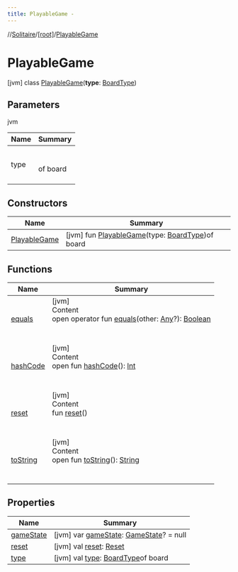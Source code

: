 ```yaml
---
title: PlayableGame -
---
```

//[Solitaire](../../index.md)/[[root]](../index.md)/[PlayableGame](index.md)



# PlayableGame  
 [jvm] class [PlayableGame](index.md)(**type**: [BoardType](../-board-type/index.md))   


## Parameters  
  
jvm  
  
|  Name|  Summary| 
|---|---|
| <a name="/PlayableGame///PointingToDeclaration/"></a>type| <a name="/PlayableGame///PointingToDeclaration/"></a><br><br>of board<br><br>
  


## Constructors  
  
|  Name|  Summary| 
|---|---|
| <a name="/PlayableGame/PlayableGame/#BoardType/PointingToDeclaration/"></a>[PlayableGame](-playable-game.md)| <a name="/PlayableGame/PlayableGame/#BoardType/PointingToDeclaration/"></a> [jvm] fun [PlayableGame](-playable-game.md)(type: [BoardType](../-board-type/index.md))of board   <br>


## Functions  
  
|  Name|  Summary| 
|---|---|
| <a name="kotlin/Any/equals/#kotlin.Any?/PointingToDeclaration/"></a>[equals](../-undoable-command/index.md#%5Bkotlin%2FAny%2Fequals%2F%23kotlin.Any%3F%2FPointingToDeclaration%2F%5D%2FFunctions%2F-284828083)| <a name="kotlin/Any/equals/#kotlin.Any?/PointingToDeclaration/"></a>[jvm]  <br>Content  <br>open operator fun [equals](../-undoable-command/index.md#%5Bkotlin%2FAny%2Fequals%2F%23kotlin.Any%3F%2FPointingToDeclaration%2F%5D%2FFunctions%2F-284828083)(other: [Any](https://kotlinlang.org/api/latest/jvm/stdlib/kotlin/-any/index.html)?): [Boolean](https://kotlinlang.org/api/latest/jvm/stdlib/kotlin/-boolean/index.html)  <br><br><br>
| <a name="kotlin/Any/hashCode/#/PointingToDeclaration/"></a>[hashCode](../-undoable-command/index.md#%5Bkotlin%2FAny%2FhashCode%2F%23%2FPointingToDeclaration%2F%5D%2FFunctions%2F-284828083)| <a name="kotlin/Any/hashCode/#/PointingToDeclaration/"></a>[jvm]  <br>Content  <br>open fun [hashCode](../-undoable-command/index.md#%5Bkotlin%2FAny%2FhashCode%2F%23%2FPointingToDeclaration%2F%5D%2FFunctions%2F-284828083)(): [Int](https://kotlinlang.org/api/latest/jvm/stdlib/kotlin/-int/index.html)  <br><br><br>
| <a name="/PlayableGame/reset/#/PointingToDeclaration/"></a>[reset](reset.md)| <a name="/PlayableGame/reset/#/PointingToDeclaration/"></a>[jvm]  <br>Content  <br>fun [reset](reset.md)()  <br><br><br>
| <a name="kotlin/Any/toString/#/PointingToDeclaration/"></a>[toString](../-undoable-command/index.md#%5Bkotlin%2FAny%2FtoString%2F%23%2FPointingToDeclaration%2F%5D%2FFunctions%2F-284828083)| <a name="kotlin/Any/toString/#/PointingToDeclaration/"></a>[jvm]  <br>Content  <br>open fun [toString](../-undoable-command/index.md#%5Bkotlin%2FAny%2FtoString%2F%23%2FPointingToDeclaration%2F%5D%2FFunctions%2F-284828083)(): [String](https://kotlinlang.org/api/latest/jvm/stdlib/kotlin/-string/index.html)  <br><br><br>


## Properties  
  
|  Name|  Summary| 
|---|---|
| <a name="/PlayableGame/gameState/#/PointingToDeclaration/"></a>[gameState](game-state.md)| <a name="/PlayableGame/gameState/#/PointingToDeclaration/"></a> [jvm] var [gameState](game-state.md): [GameState](../-game-state/index.md)? = null   <br>
| <a name="/PlayableGame/reset/#/PointingToDeclaration/"></a>[reset](reset.md)| <a name="/PlayableGame/reset/#/PointingToDeclaration/"></a> [jvm] val [reset](reset.md): [Reset](../-reset/index.md)   <br>
| <a name="/PlayableGame/type/#/PointingToDeclaration/"></a>[type](type.md)| <a name="/PlayableGame/type/#/PointingToDeclaration/"></a> [jvm] val [type](type.md): [BoardType](../-board-type/index.md)of board   <br>

